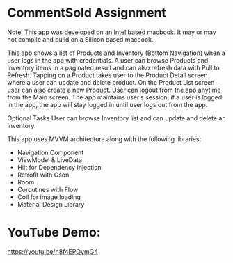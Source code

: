 # CommentSold Assignment 

Note: This app was developed on an Intel based macbook. It may or may not compile and build on a Silicon based macbook.

This app shows a list of Products and Inventory (Bottom Navigation) when a user logs in the app with credentials. A user can browse Products and Inventory items in a paginated result and can also refresh data with Pull to Refresh. Tapping on a Product takes user to the Product Detail screen where a user can update and delete product. On the Product List screen user can also create a new Product. User can logout from the app anytime from the Main screen. The app maintains user’s session, if a user is logged in the app, the app will stay logged in until user logs out from the app.

Optional Tasks
User can browse Inventory list and can update and delete an Inventory.

This app uses MVVM architecture along with the following libraries:

- Navigation Component
- ViewModel & LiveData
- Hilt for Dependency Injection
- Retrofit with Gson
- Room
- Coroutines with Flow
- Coil for image loading
- Material Design Library

# YouTube Demo:
https://youtu.be/n8f4EPQymG4
